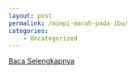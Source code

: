 ```yaml
---
layout: post
permalink: /mimpi-marah-pada-ibu/
categories:
    - Uncategorized
---
```


[Baca Selengkapnya](/08)